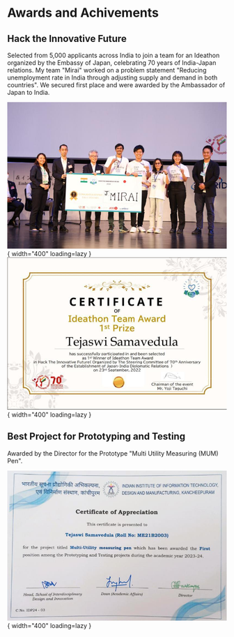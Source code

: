 # Awards and Achivements

## Hack the Innovative Future
Selected from 5,000 applicants across India to join a team for an Ideathon organized by the Embassy of Japan, celebrating 70 years of India-Japan relations. My team "Mirai" worked on a problem statement "Reducing unemployment rate in India through adjusting supply and demand in both countries". We secured first place and were awarded by the Ambassador of Japan to India.

![ideathon](assets/ideathon.jpeg){ width="400" loading=lazy } ![cert](assets/ideathonc.jpeg){ width="400" loading=lazy }

## Best Project for Prototyping and Testing
Awarded by the Director for the Prototype "Multi Utility Measuring (MUM) Pen".

![mumpen](assets/mumpen.jpeg){ width="400" loading=lazy }